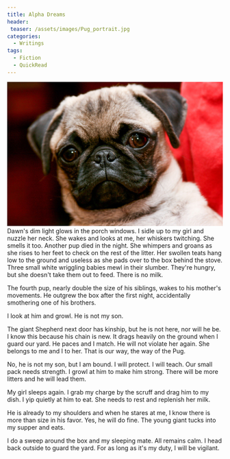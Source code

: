 ```yaml
---
title: Alpha Dreams
header:
 teaser: /assets/images/Pug_portrait.jpg
categories:
  - Writings
tags:
  - Fiction
  - QuickRead
---
```

<img src="/assets/images/Pug_portrait.jpg">Dawn's dim light glows in the porch windows. I sidle up to my girl and nuzzle her neck. She wakes and looks at me, her whiskers twitching. She smells it too. Another pup died in the night. She whimpers and groans as she rises to her feet to check on the rest of the litter. Her swollen teats hang low to the ground and useless as she pads over to the box behind the stove. Three small white wriggling babies mewl in their slumber. They're hungry, but she doesn't take them out to feed. There is no milk.

The fourth pup, nearly double the size of his siblings, wakes to his mother's movements. He outgrew the box after the first night, accidentally smothering one of his brothers.

I look at him and growl. He is not my son.

The giant Shepherd next door has kinship, but he is not here, nor will he be. I know this because his chain is new. It drags heavily on the ground when I guard our yard. He paces and I match. He will not violate her again. She belongs to me and I to her. That is our way, the way of the Pug.

No, he is not my son, but I am bound. I will protect. I will teach. Our small pack needs strength. I growl at him to make him strong. There will be more litters and he will lead them.

My girl sleeps again. I grab my charge by the scruff and drag him to my dish. I yip quietly at him to eat. She needs to rest and replenish her milk.

He is already to my shoulders and when he stares at me, I know there is more than size in his favor. Yes, he will do fine. The young giant tucks into my supper and eats.

I do a sweep around the box and my sleeping mate. All remains calm. I head back outside to guard the yard. For as long as it's my duty, I will be vigilant.
